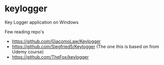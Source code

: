 # keylogger
Key Logger application on Windows

Few reading repo's
- https://github.com/GiacomoLaw/Keylogger
- https://github.com/Siegfried5/Keylogger (The one this is based on from Udemy course)
- https://github.com/TheFox/keylogger
